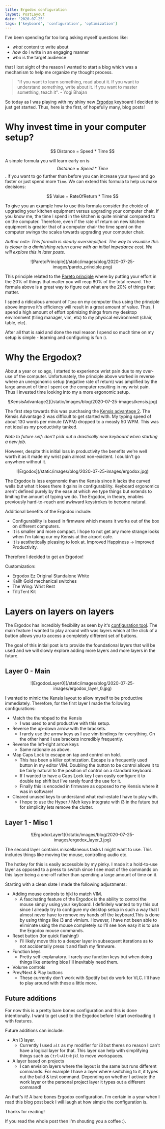```yaml
---
title: Ergodox configuration
layout: PostLayout
date: '2020-07-25'
tags: ['keyboard', 'configuration', 'optimization']
---
```


I've been spending far too long asking myself questions like:

* *what* content to write about
* *how* do I write in an engaging manner
* *who* is the target audience

that I lost sight of the reason I wanted to start a blog which was a mechanism to help me
organize my thought process.

> "If you want to learn something, read about it. If you want to understand something, write about it.
> If you want to master something, teach it". - Yogi Bhajan 

So today as I was playing with my shiny new [Ergodox](https://ergodox-ez.com/) keyboard I decided to
just get started. Thus, here is the first, of hopefully many, blog posts!

# Why invest time in your computer setup?

<center>$$ Distance = Speed * Time $$</center>

A simple formula you will learn early on is $$ Distance = Speed * Time $$. If you want to go further than before you can increase your `Speed` and go faster or just spend more `Time`. We can
extend this formula to help us make decisions:

<center>$$ Value = RateOfReturn * Time $$</center>

To give you an example how to use this formula consider the choide of upgrading your kitchen equipment versus upgrading your computer chair. If you know me,
the time I spend in the kitchen is quite minimal compared to on the computer. Therefore, even if the
rate of return on new kitchen equipment is greater that of a computer chair the time spent on the
computer swings the scales towards upgrading your computer chair.

*Author note: This formula is clearly oversimplified. The way to visualise this is closer to a diminishing
return curve with an initial impedance cost. We will explore this in later posts.*

<center>
![ParetoPrinciple](/static/images/blog/2020-07-25-images/pareto_principle.png)
</center>

This principle related to the  [Pareto principle](https://en.wikipedia.org/wiki/Pareto_principle)
where by putting your effort in the 20% of things that matter you will reap 80% of the total
reward. The formula above is a great way to figure out what are the 20% of things that matter.

I spend a ridiculous amount of `Time` on my computer thus using the principle above improve it's
efficiency will result in a great amount of value. Thus, I spend a high amount of
effort optimizing things from my desktop environment (tiling manager, vim, etc) to my physical environment
(chair, table, etc).

After all that is said and done the real reason I spend so much time on my setup is simple -
learning and configuring is fun :).

# Why the Ergodox?

About a year or so ago, I started to experience wrist pain due to my over-use of the computer.
Unfortunately, the principle above worked in reverse where an unergonomic setup (negative rate of
return) was amplified by the large amount of time I spent on the computer resulting in my wrist pain.
Thus I invested time looking into my a more ergonomic setup.

<center>
![KensisAdvantage2](/static/images/blog/2020-07-25-images/kensis.jpg)
</center>

The first step towards this was purchasing the [Kensis advantage 2](https://kinesis-ergo.com/shop/advantage2/).
The Kensis Advantage 2 was difficult to get started with. My typing speed of about 130 words per minute (WPM)
dropped to a measly 50 WPM. This was not ideal as my productivity tanked.

*Note to future self: don't pick out a drastically new keyboard when starting a new job*.

However, despite this initial loss in productivity the benefits we're well worth it as it made my
wrist pain almost non-existent. I couldn't go anywhere without it.

<center>
![Ergodox](/static/images/blog/2020-07-25-images/ergodox.jpg)
</center>

The Ergodox is less ergonomic than the Kensis since it lacks the curved wells but what it loses
there it gains in configurability. Keyboard ergonomics aren't defined purely by the ease at which
we type things but extends to limiting the amount of typing we do. The Ergodox, in theory, enables previously
hard-to-reach and awkward keystrokes to become natural.

Additional benefits of the Ergodox include:
* Configurability is based in firmware which means it works out of the box on different computers.
* It is smaller and more compact. I hope to not get any more strange looks when I'm taking our my Kensis at
  the airport cafe.
* It is aesthetically pleasing to look at. Improved Happiness -> Improved Productivity.

Therefore I decided to get an Ergodox!

Customization:
* Ergodox Ez Original Standalone White
* Kailh Gold mechanical switches
* The Wing: Wrist Rest
* Tilt/Tent Kit

# Layers on layers on layers

The Ergodox has incredibly flexibility as seen by it's [configuration tool](https://configure.ergodox-ez.com/ergodox-ez/layouts/default/latest/0).
The main feature I wanted to play around with was layers which at the click of a button allows you
to access a completely different set of buttons.

The goal of this initial post is to provide the foundational layers that will be used and we will slowly explore adding
more layers and more layers in the future.

## Layer 0 - Main

<center>
![ErgodoxLayer0](/static/images/blog/2020-07-25-images/ergodox_layer_0.jpg)
</center>


I wanted to mimic the Kensis layout to allow myself to be productive immediately. Therefore, for the first
layer I made the following configurations:

* Match the thumbpad to the Kensis
  * I was used to and productive with this setup.
* Reverse the up-down arrow with the brackets.
  * I rarely use the arrow keys as I use vim bindings for everything. On the other hand I
    use brackets incredibly frequently.
* Reverse the left-right arrow keys
  * Same rationale as above.
* Map Caps Lock to escape on tap and control on hold.
  * This has been a killer optimization. Escape is a frequently used button in my editor VIM. 
    Doubling the button to be control allows it to be fairly natural to the position of
    control on a standard keyboard.
  * If I wanted to have a Caps Lock key I can easily configure it to double tap shift but I've
    rarely found the use for it.
  * Finally this is encoded in firmware as opposed to my Kensis where it was in software!
* Cleared unused keys to understand what real-estate I have to play with.
  * I hope to use the Hyper / Meh keys integrate with i3 in the future but for simplicity lets
    remove the clutter.

## Layer 1 - Misc 1

<center>
![ErgodoxLayer1](/static/images/blog/2020-07-25-images/ergodox_layer_1.jpg)
</center>


The second layer contains miscellaneous tasks I might want to use. This includes things like moving the mouse, controlling audio etc.

The hotkey for this is easily accessible by my pinky. I made it a hold-to-use layer as opposed to a
press to switch since I see most of the commands on this layer being a one-off rather than spending
a large amount of time on it.

Starting with a clean slate I made the following adjustments:

* Adding mouse controls to hjkl to match VIM.
  * A fascinating feature of the Ergodox is the ability to control the mouse simply using your
    keyboard. I definitely wanted to try this out since I already try to configure
    my desktop setup in such a way that I almost never have to remove my hands off the keyboard.This is done by
    using things like i3 and vimium. However, I have not been able to eliminate using the mouse completely
    so I'll see how easy it is to use the Ergodox mouse commands.
* Reset button (for quick flashing!)
  * I'll likely move this to a deeper layer in subsequent iterations as to not accidentally press it
    and flash my firmware.
* Function keys
  * Pretty self-explanatory. I rarely use function keys but when doing things like entering bios
    I'll inevitably need them.
* Volume controls
* Prev/Next & Play buttons
  * These currently don't work with Spotify but do work for VLC. I'll have to play around with these
    a little more.


## Future additions

For now this is a pretty bare bones configuration and this is done intentionally. I want to get used
to the Ergodox before I start overloading it with features.

Future additions can include:
* An i3 layer.
  * Currently I used `alt` as my modifier for i3 but theres no reason I can't have a logical layer
    for that. This layer can help with simplifying things such as `Ctrl+Alt+hjkl` to move
      workspaces.
* A layer based on projects
  * I can envision layers where the layout is the same but runs different commands. For example I
    have a layer where switching to it, it types out the build & test command. Depending on whether
    I activate the work layer or the personal project layer it types out a different command!

An that's it! A bare bones Ergodox configuration. I'm certain in a year when I read this blog post
back I will laugh at how simple the configuration is.

Thanks for reading!

If you read the whole post then I'm shouting you a coffee :).
